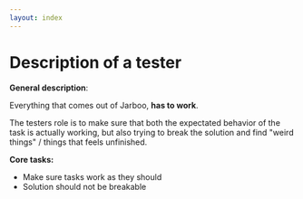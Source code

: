 ```yaml
---
layout: index
---
```



Description of a tester
================================

**General description**:

Everything that comes out of Jarboo, **has to work**.

The testers role is to make sure that both the expectated behavior of the task is actually working, but also trying to break the solution and find "weird things" / things that feels unfinished.

**Core tasks:**

- Make sure tasks work as they should
- Solution should not be breakable